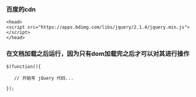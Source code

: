 ### 百度的cdn

```
<head>
<script src="https://apps.bdimg.com/libs/jquery/2.1.4/jquery.min.js">
</script>
</head>
```

### 在文档加载之后运行，因为只有dom加载完之后才可以对其进行操作



```
$(function(){
 
   // 开始写 jQuery 代码...
 
});
```



